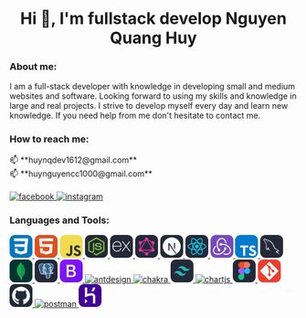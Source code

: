 <h1 align="center">Hi 👋, I'm fullstack develop Nguyen Quang Huy</h1>

<h3 align="left">About me:</h3>
<p>
  I am a full-stack developer with knowledge in developing small and medium websites and software. Looking forward to using my skills and knowledge in large and real projects. I strive to develop myself every day and learn new knowledge. If you need help from me don't hesitate to contact me.
</p>


<h3 align="left">How to reach me:</h3>
📫 **huynqdev1612@gmail.com**
</br>
📫 **huynguyencc1000@gmail.com**
</br>
</br>
<a href="https://www.facebook.com/profile.php?id=100014461876748" target="_blank"> 
    <img src="https://cdn1.iconfinder.com/data/icons/social-media-2285/512/Colored_Facebook3_svg-512.png" alt="facebook" width="40" height="40"/> 
</a>
<a href="https://www.instagram.com/_qnghuy/" target="_blank"> 
    <img src="https://cdn-icons-png.flaticon.com/512/2111/2111463.png" alt="instagram" width="40" height="40"/> 
</a>

<h3 align="left">Languages and Tools:</h3>
<p align="left"> 
  <a href="https://www.w3schools.com/css/" target="_blank"> 
    <img src="https://github.com/tandpfun/skill-icons/blob/main/icons/CSS.svg" alt="css3" width="40" height="40"/> 
  </a> 
  <a href="https://www.w3.org/html/" target="_blank"> 
    <img src="https://github.com/tandpfun/skill-icons/blob/main/icons/HTML.svg" alt="html5" width="40" height="40"/> 
  </a> 
  <a href="https://developer.mozilla.org/en-US/docs/Web/JavaScript" target="_blank"> 
    <img src="https://github.com/tandpfun/skill-icons/blob/main/icons/JavaScript.svg" alt="javascript" width="40" height="40"/> 
  </a> 
  <a href="https://nodejs.org" target="_blank"> 
    <img src="https://github.com/tandpfun/skill-icons/blob/main/icons/NodeJS-Dark.svg" alt="nodejs" width="40" height="40"/> 
  </a>
  <a href="https://expressjs.com" target="_blank"> 
    <img src="https://github.com/tandpfun/skill-icons/blob/main/icons/ExpressJS-Dark.svg" alt="express" width="40" height="40"/> 
  </a>  
  <a href="https://graphql.org" target="_blank"> 
  <img src="https://github.com/tandpfun/skill-icons/blob/main/icons/GraphQL-Dark.svg" alt="graphql" width="40" height="40"/> 
  </a> 
  <a href="https://nextjs.org/" target="_blank"> 
    <img src="https://github.com/tandpfun/skill-icons/blob/main/icons/NextJS-Dark.svg" alt="nextjs" width="40" height="40"/> 
  </a>  
  <a href="https://reactjs.org/" target="_blank"> 
    <img src="https://github.com/tandpfun/skill-icons/blob/main/icons/React-Dark.svg" alt="react" width="40" height="40"/> 
  </a> 
  <a href="https://redux.js.org" target="_blank"> 
    <img src="https://github.com/tandpfun/skill-icons/blob/main/icons/Redux.svg" alt="redux" width="40" height="40"/> 
  </a> 
  <a href="https://www.typescriptlang.org/" target="_blank"> 
    <img src="https://github.com/tandpfun/skill-icons/blob/main/icons/TypeScript.svg" alt="typescript" width="40" height="40"/> 
  </a> 
 
  <a href="https://www.mysql.com/" target="_blank"> 
    <img src="https://github.com/tandpfun/skill-icons/blob/main/icons/MySQL-Dark.svg" alt="mysql" width="40" height="40"/> 
  </a> 
  <a href="https://www.mongodb.com/" target="_blank"> 
    <img src="https://github.com/tandpfun/skill-icons/blob/main/icons/MongoDB.svg" alt="mongodb" width="40" height="40"/> 
  </a> 
  <a href="https://www.postgresql.org/" target="_blank">
    <img src="https://github.com/tandpfun/skill-icons/blob/main/icons/PostgreSQL-Dark.svg" alt="postgresql" width="40" height="40"/> 
  </a> 
  <a href="https://getbootstrap.com/" target="_blank">
    <img src="https://github.com/tandpfun/skill-icons/blob/main/icons/Bootstrap.svg" alt="bootstrap" width="40" height="40"/> 
  </a> 
    <a href="https://ant.design/" target="_blank">
    <img src="https://iconape.com/wp-content/files/ro/370540/svg/ant-design-logo-icon-png-svg.png" alt="antdesign" width="40" height="40"/> 
  </a> 
   </a> 
  <a href="https://chakra-ui.com/" target="_blank">
    <img src="https://img.stackshare.io/service/12421/rzylUjaf_400x400.jpg" alt="chakra" width="40" height="40"/> 
  </a> 
  <a href="https://tailwindcss.com/" target="_blank"> 
    <img src="https://github.com/tandpfun/skill-icons/blob/main/icons/TailwindCSS-Dark.svg" alt="tailwind" width="40" height="40"/> 
  </a> 
  <a href="https://www.chartjs.org" target="_blank"> 
    <img src="https://www.chartjs.org/media/logo-title.svg" alt="chartjs" width="40" height="40"/> 
  </a> 
    <a href="https://www.figma.com/" target="_blank"> 
    <img src="https://github.com/tandpfun/skill-icons/blob/main/icons/Figma-Dark.svg" alt="figma" width="40" height="40"/> 
  </a> 
  <a href="https://git-scm.com/" target="_blank"> 
    <img src="https://github.com/tandpfun/skill-icons/blob/main/icons/Git.svg" alt="git" width="40" height="40"/> 
  </a> 
  <a href="https://github.com/" target="_blank">
    <img src="https://github.com/tandpfun/skill-icons/blob/main/icons/Github-Dark.svg" alt="github" width="40" height="40"/> 
  </a>
  <a href="https://postman.com" target="_blank"> 
    <img src="https://www.vectorlogo.zone/logos/getpostman/getpostman-icon.svg" alt="postman" width="40" height="40"/> 
  </a> 
  <a href="https://heroku.com" target="_blank"> 
    <img src="https://github.com/tandpfun/skill-icons/blob/main/icons/Heroku.svg" alt="heroku" width="40" height="40"/> 
  </a> 
</p>

